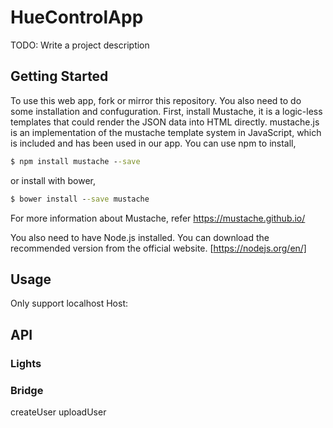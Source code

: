 # HueControlApp

TODO: Write a project description

## Getting Started
To use this web app, fork or mirror this repository. You also need to do some installation and confuguration.
First, install Mustache, it is a logic-less templates that could render the JSON data into HTML directly.
mustache.js is an implementation of the mustache template system in JavaScript, which is included and has been used in our app.
You can use npm to install,
```bat
$ npm install mustache --save
```
or install with bower,
```bat
$ bower install --save mustache
```
For more information about Mustache, refer https://mustache.github.io/

You also need to have Node.js installed. You can download the recommended version from the official website. [https://nodejs.org/en/]

## Usage

Only support localhost
Host: 

## API

### Lights

### Bridge

createUser
uploadUser
